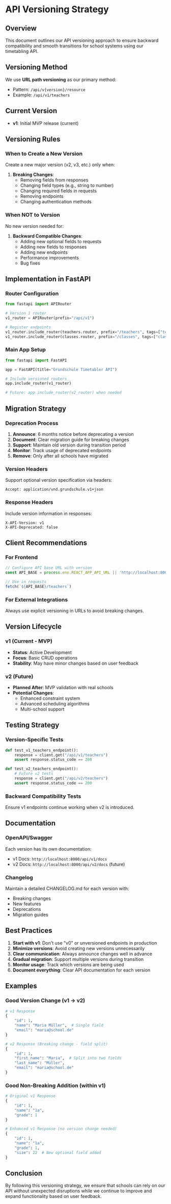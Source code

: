 # API Versioning Strategy

## Overview
This document outlines our API versioning approach to ensure backward compatibility and smooth transitions for school systems using our timetabling API.

## Versioning Method
We use **URL path versioning** as our primary method:
- Pattern: `/api/v{version}/resource`
- Example: `/api/v1/teachers`

## Current Version
- **v1**: Initial MVP release (current)

## Versioning Rules

### When to Create a New Version
Create a new major version (v2, v3, etc.) only when:
1. **Breaking Changes**:
   - Removing fields from responses
   - Changing field types (e.g., string to number)
   - Changing required fields in requests
   - Removing endpoints
   - Changing authentication methods

### When NOT to Version
No new version needed for:
1. **Backward Compatible Changes**:
   - Adding new optional fields to requests
   - Adding new fields to responses
   - Adding new endpoints
   - Performance improvements
   - Bug fixes

## Implementation in FastAPI

### Router Configuration
```python
from fastapi import APIRouter

# Version 1 router
v1_router = APIRouter(prefix="/api/v1")

# Register endpoints
v1_router.include_router(teachers.router, prefix="/teachers", tags=["teachers"])
v1_router.include_router(classes.router, prefix="/classes", tags=["classes"])
```

### Main App Setup
```python
from fastapi import FastAPI

app = FastAPI(title="Grundschule Timetabler API")

# Include versioned routers
app.include_router(v1_router)

# Future: app.include_router(v2_router) when needed
```

## Migration Strategy

### Deprecation Process
1. **Announce**: 6 months notice before deprecating a version
2. **Document**: Clear migration guide for breaking changes
3. **Support**: Maintain old version during transition period
4. **Monitor**: Track usage of deprecated endpoints
5. **Remove**: Only after all schools have migrated

### Version Headers
Support optional version specification via headers:
```
Accept: application/vnd.grundschule.v1+json
```

### Response Headers
Include version information in responses:
```
X-API-Version: v1
X-API-Deprecated: false
```

## Client Recommendations

### For Frontend
```typescript
// Configure API base URL with version
const API_BASE = process.env.REACT_APP_API_URL || 'http://localhost:8000/api/v1';

// Use in requests
fetch(`${API_BASE}/teachers`)
```

### For External Integrations
Always use explicit versioning in URLs to avoid breaking changes.

## Version Lifecycle

### v1 (Current - MVP)
- **Status**: Active Development
- **Focus**: Basic CRUD operations
- **Stability**: May have minor changes based on user feedback

### v2 (Future)
- **Planned After**: MVP validation with real schools
- **Potential Changes**:
  - Enhanced constraint system
  - Advanced scheduling algorithms
  - Multi-school support

## Testing Strategy

### Version-Specific Tests
```python
def test_v1_teachers_endpoint():
    response = client.get("/api/v1/teachers")
    assert response.status_code == 200

def test_v2_teachers_endpoint():
    # Future v2 tests
    response = client.get("/api/v2/teachers")
    assert response.status_code == 200
```

### Backward Compatibility Tests
Ensure v1 endpoints continue working when v2 is introduced.

## Documentation

### OpenAPI/Swagger
Each version has its own documentation:
- v1 Docs: `http://localhost:8000/api/v1/docs`
- v2 Docs: `http://localhost:8000/api/v2/docs` (future)

### Changelog
Maintain a detailed CHANGELOG.md for each version with:
- Breaking changes
- New features
- Deprecations
- Migration guides

## Best Practices

1. **Start with v1**: Don't use "v0" or unversioned endpoints in production
2. **Minimize versions**: Avoid creating new versions unnecessarily
3. **Clear communication**: Always announce changes well in advance
4. **Gradual migration**: Support multiple versions during transition
5. **Monitor usage**: Track which versions are being used
6. **Document everything**: Clear API documentation for each version

## Examples

### Good Version Change (v1 → v2)
```python
# v1 Response
{
    "id": 1,
    "name": "Maria Müller",  # Single field
    "email": "maria@school.de"
}

# v2 Response (Breaking change - field split)
{
    "id": 1,
    "first_name": "Maria",  # Split into two fields
    "last_name": "Müller",
    "email": "maria@school.de"
}
```

### Good Non-Breaking Addition (within v1)
```python
# Original v1 Response
{
    "id": 1,
    "name": "1a",
    "grade": 1
}

# Enhanced v1 Response (no version change needed)
{
    "id": 1,
    "name": "1a",
    "grade": 1,
    "size": 22  # New optional field added
}
```

## Conclusion
By following this versioning strategy, we ensure that schools can rely on our API without unexpected disruptions while we continue to improve and expand functionality based on user feedback.

